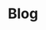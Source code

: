 ---
layout: list
type: category
title: Blog
slug: blog
sidebar: true
order: 4
description: >
  Elena's Blog
---